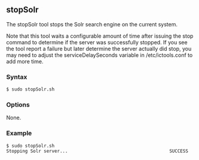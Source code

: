 ## stopSolr

The stopSolr tool stops the Solr search engine on the current system.

Note that this tool waits a configurable amount of time after issuing the stop command to determine if the server was 
successfully stopped. If you see the tool report a failure but later determine the server actually did stop, you may need to
adjust the serviceDelaySeconds variable in /etc/ictools.conf to add more time.

### Syntax

```Bash
$ sudo stopSolr.sh
```

### Options

None.

### Example

```Bash
$ sudo stopSolr.sh
Stopping Solr server...                                      SUCCESS
```